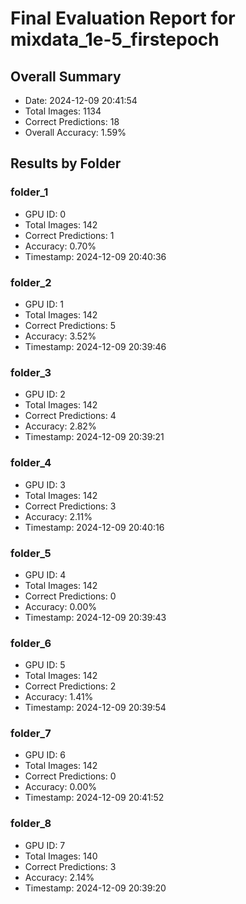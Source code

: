 # Final Evaluation Report for mixdata_1e-5_firstepoch

## Overall Summary
- Date: 2024-12-09 20:41:54
- Total Images: 1134
- Correct Predictions: 18
- Overall Accuracy: 1.59%

## Results by Folder

### folder_1
- GPU ID: 0
- Total Images: 142
- Correct Predictions: 1
- Accuracy: 0.70%
- Timestamp: 2024-12-09 20:40:36

### folder_2
- GPU ID: 1
- Total Images: 142
- Correct Predictions: 5
- Accuracy: 3.52%
- Timestamp: 2024-12-09 20:39:46

### folder_3
- GPU ID: 2
- Total Images: 142
- Correct Predictions: 4
- Accuracy: 2.82%
- Timestamp: 2024-12-09 20:39:21

### folder_4
- GPU ID: 3
- Total Images: 142
- Correct Predictions: 3
- Accuracy: 2.11%
- Timestamp: 2024-12-09 20:40:16

### folder_5
- GPU ID: 4
- Total Images: 142
- Correct Predictions: 0
- Accuracy: 0.00%
- Timestamp: 2024-12-09 20:39:43

### folder_6
- GPU ID: 5
- Total Images: 142
- Correct Predictions: 2
- Accuracy: 1.41%
- Timestamp: 2024-12-09 20:39:54

### folder_7
- GPU ID: 6
- Total Images: 142
- Correct Predictions: 0
- Accuracy: 0.00%
- Timestamp: 2024-12-09 20:41:52

### folder_8
- GPU ID: 7
- Total Images: 140
- Correct Predictions: 3
- Accuracy: 2.14%
- Timestamp: 2024-12-09 20:39:20

